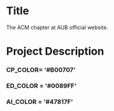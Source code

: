 # Title
The ACM chapter at AUB official website.

# Project Description

###  CP_COLOR= '#B00707'
###  ED_COLOR = '#0089FF'
###  AI_COLOR = '#47817F'
